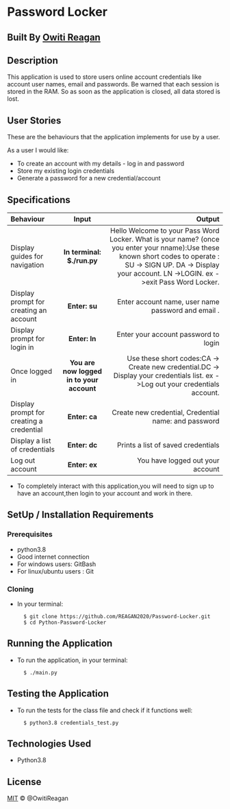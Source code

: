 # Password Locker

## Built By [Owiti Reagan](https://github.com/REAGAN2020/)

## Description
This application is used to store users online account credentials like account user names, email and passwords. Be warned that each session is stored in the RAM. So as soon as the application is closed, all data stored is lost.

## User Stories
These are the behaviours that the application implements for use by a user.

As a user I would like:
* To create an account with my details - log in and password
* Store my existing login credentials
* Generate a password for a new credential/account


## Specifications
| Behaviour | Input | Output |
| :---------------- | :---------------: | ------------------: |
| Display guides for navigation | **In terminal: $./run.py** | Hello Welcome to your Pass Word Locker. What is your name? (once you enter your nname):Use these known short codes to operate : SU -> SIGN UP.  DA -> Display your account.  LN ->LOGIN.  ex ->exit Pass Word Locker. |
| Display prompt for creating an account | **Enter: su** | Enter account name, user name password and email .|
| Display prompt for login in | **Enter: ln** | Enter your account password to login |
| Once logged in | **You are now logged in to your  account** |  Use these short codes:CA -> Create new credential.DC -> Display your credentials list.  ex ->Log out your credentials account. |
| Display prompt for creating a credential | **Enter: ca** | Create new credential, Credential name: and password |
| Display a list of credentials | **Enter: dc** | Prints a list of saved credentials |
| Log out account  | **Enter: ex** | You have logged out your  account |

* To completely interact with this application,you will need to sign up to have an account,then login to your account and work in there.

## SetUp / Installation Requirements
### Prerequisites
* python3.8
* Good internet connection
*  For windows users:  GitBash
* For linux/ubuntu users : Git


### Cloning
* In your terminal:
        
        $ git clone https://github.com/REAGAN2020/Password-Locker.git
        $ cd Python-Password-Locker

## Running the Application
* To run the application, in your terminal:

        $ ./main.py
      
        
## Testing the Application
* To run the tests for the class file and check if it functions well:

        $ python3.8 credentials_test.py
        
## Technologies Used
* Python3.8

## License
[MIT](LICENSE.md) © @OwitiReagan
